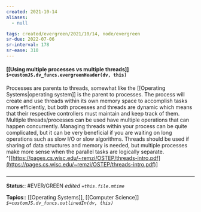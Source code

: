 ```yaml
---
created: 2021-10-14
aliases:
  - null

tags: created/evergreen/2021/10/14, node/evergreen
sr-due: 2022-07-06
sr-interval: 178
sr-ease: 310
---
```


#### [[Using multiple processes vs multiple threads]] `$=customJS.dv_funcs.evergreenHeader(dv, this)`

Processes are parents to threads, somewhat like the [[Operating Systems|operating system]] is the parent to processes. The process will create and use threads within its own memory space to accomplish tasks more efficiently, but both processes and threads are dynamic which means that their respective controllers must maintain and keep track of them. Multiple threads/processes can be used have multiple operations that can happen concurrently. Managing threads within your process can be quite complicated, but it can be very beneficial if you are waiting on long operations such as slow I/O or slow algorithms. Threads should be used if sharing of data structures and memory is needed, but multiple processes make more sense when the parallel tasks are logically separate. 
^[[https://pages.cs.wisc.edu/~remzi/OSTEP/threads-intro.pdf](https://pages.cs.wisc.edu/~remzi/OSTEP/threads-intro.pdf)]

### <hr class="footnote"/>

**Status**:: #EVER/GREEN 
*edited `=this.file.mtime`*

**Topics**:: [[Operating Systems]], [[Computer Science]]
*`$=customJS.dv_funcs.outlinedIn(dv, this)`*
